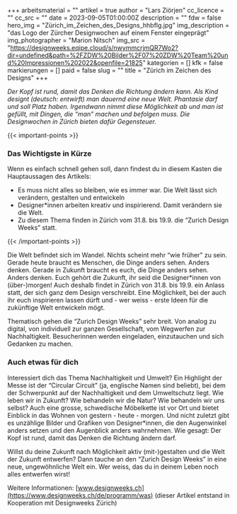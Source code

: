 +++
arbeitsmaterial = ""
artikel = true
author = "Lars Ziörjen"
cc_licence = ""
cc_src = ""
date = 2023-09-05T01:00:00Z
description = ""
fdw = false
hero_img = "Zürich_im_Zeichen_des_Designs_hhbflg.jpg"
img_description = "das Logo der Zürcher Designwochen auf einem Fenster eingeprägt"
img_photographer = "Marion Nitsch"
img_src = "https://designweeks.eqipe.cloud/s/nwymmcrjmQR7Wo2?dir=undefined&path=%2FZDW%20Bilder%2F07%20ZDW%20Team%20und%20Impressionen%202022&openfile=21825"
kategorien = []
kfk = false
markierungen = []
paid = false
slug = ""
title = "Zürich im Zeichen des Designs"
+++

_Der Kopf ist rund, damit das Denken die Richtung ändern kann. Als Kind designt (deutsch: entwirft) man dauernd eine neue Welt. Phantasie darf und soll Platz haben. Irgendwann nimmt diese Möglichkeit ab und man ist gefüllt, mit Dingen, die “man” machen und befolgen muss. Die Designwochen in Zürich bieten dafür Gegensteuer._

{{< important-points >}} <h3>Das Wichtigste in Kürze</h3>

<p>Wenn es einfach schnell gehen soll, dann findest du in diesem Kasten die Hauptaussagen des Artikels:</p>

<ul>

<li>Es muss nicht alles so bleiben, wie es immer war. Die Welt lässt sich verändern, gestalten und entwickeln</li>

<li>Designer*innen arbeiten kreativ und inspirierend. Damit verändern sie die Welt.</li>

<li>Zu diesem Thema finden in Zürich vom 31.8. bis 19.9. die “Zurich Design Weeks” statt.</li>

</ul> {{< /important-points >}}

Die Welt befindet sich im Wandel. Nichts scheint mehr “wie früher” zu sein. Gerade heute braucht es Menschen, die Dinge anders sehen. Anders denken. Gerade in Zukunft braucht es euch, die Dinge anders sehen. Anders denken. Euch gehört die Zukunft, ihr seid die Designer*innen von (über-)morgen! Auch deshalb findet in Zürich von 31.8. bis 19.9. ein Anlass statt, der sich ganz dem Design verschreibt. Eine Möglichkeit, bei der auch ihr euch inspirieren lassen dürft und - wer weiss - erste Ideen für die zukünftige Welt entwickeln mögt.

Thematisch gehen die “Zurich Design Weeks” sehr breit. Von analog zu digital, von individuell zur ganzen Gesellschaft, vom Wegwerfen zur Nachhaltigkeit. Besucherinnen werden eingeladen, einzutauchen und sich Gedanken zu machen.

### Auch etwas für dich

Interessiert dich das Thema Nachhaltigkeit und Umwelt? Ein Highlight der Messe ist der “Circular Circuit” (ja, englische Namen sind beliebt), bei dem der Schwerpunkt auf der Nachhaltigkeit und dem Umweltschutz liegt. Wie leben wir in Zukunft? Wie behandeln wir die Natur? Wie behandeln wir uns selbst? Auch eine grosse, schwedische Möbelkette ist vor Ort und bietet Einblick in das Wohnen von gestern - heute - morgen. Und nicht zuletzt gibt es unzählige Bilder und Grafiken von Designer*innen, die den Augenwinkel anders setzen und den Augenblick anders wahrnehmen. Wie gesagt: Der Kopf ist rund, damit das Denken die Richtung ändern darf.

Willst du deine Zukunft nach Möglichkeit aktiv (mit-)gestalten und die Welt der Zukunft entwerfen? Dann tauche an den “Zurich Design Weeks” in eine neue, ungewöhnliche Welt ein. Wer weiss, das du in deinem Leben noch alles entwerfen wirst!

Weitere Informationen: [www.designweeks.ch](https://www.designweeks.ch/de/programm/was) (dieser Artikel entstand in Kooperation mit Designweeks Zürich)
